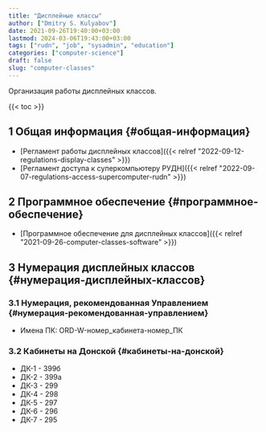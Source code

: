 ```yaml
---
title: "Дисплейные классы"
author: ["Dmitry S. Kulyabov"]
date: 2021-09-26T19:40:00+03:00
lastmod: 2024-03-06T19:43:00+03:00
tags: ["rudn", "job", "sysadmin", "education"]
categories: ["computer-science"]
draft: false
slug: "computer-classes"
---
```


Организация работы дисплейных классов.

<!--more-->

{{< toc >}}


## <span class="section-num">1</span> Общая информация {#общая-информация}

-   [Регламент работы дисплейных классов]({{< relref "2022-09-12-regulations-display-classes" >}})
-   [Регламент доступа к суперкомпьютеру РУДН]({{< relref "2022-09-07-regulations-access-supercomputer-rudn" >}})


## <span class="section-num">2</span> Программное обеспечение {#программное-обеспечение}

-   [Программное обеспечение для дисплейных классов]({{< relref "2021-09-26-computer-classes-software" >}})


## <span class="section-num">3</span> Нумерация дисплейных классов {#нумерация-дисплейных-классов}


### <span class="section-num">3.1</span> Нумерация, рекомендованная Управлением {#нумерация-рекомендованная-управлением}

-   Имена ПК: ORD-W-номер_кабинета-номер_ПК


### <span class="section-num">3.2</span> Кабинеты на Донской {#кабинеты-на-донской}

-   ДК-1 - 399б
-   ДК-2 - 399а
-   ДК-3 - 299
-   ДК-4 - 298
-   ДК-5 - 297
-   ДК-6 - 296
-   ДК-7 - 295
